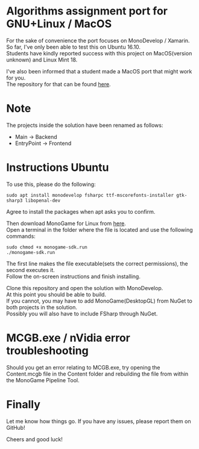 # Algorithms assignment port for GNU+Linux / MacOS
For the sake of convenience the port focuses on MonoDevelop / Xamarin.  
So far, I've only been able to test this on Ubuntu 16.10.  
Students have kindly reported success with this project on MacOS(version unknown) and Linux Mint 18.

I've also been informed that a student made a MacOS port that might work for you.  
The repository for that can be found [here](https://github.com/remcovisser/Dev020201).

# Note
The projects inside the solution have been renamed as follows:  
* Main       -> Backend
* EntryPoint -> Frontend

# Instructions Ubuntu
To use this, please do the following:
```
sudo apt install monodevelop fsharpc ttf-mscorefonts-installer gtk-sharp3 libopenal-dev
```
Agree to install the packages when apt asks you to confirm.

Then download MonoGame for Linux from [here](http://www.monogame.net/2016/03/17/monogame-3-5/).  
Open a terminal in the folder where the file is located and use the following commands:
```
sudo chmod +x monogame-sdk.run
./monogame-sdk.run
```

The first line makes the file executable(sets the correct permissions), the second executes it.  
Follow the on-screen instructions and finish installing.

Clone this repository and open the solution with MonoDevelop.  
At this point you should be able to build.  
If you cannot, you may have to add MonoGame(DesktopGL) from NuGet to both projects in the solution.  
Possibly you will also have to include FSharp through NuGet.

# MCGB.exe / nVidia error troubleshooting
Should you get an error relating to MCGB.exe, try opening the Content.mcgb file in the Content folder and rebuilding the file from within the MonoGame Pipeline Tool.

# Finally
Let me know how things go. If you have any issues, please report them on GitHub!

Cheers and good luck!
